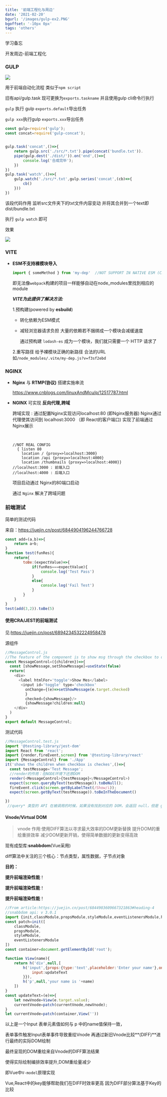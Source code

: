 ```yaml
---
title: '前端工程化与周边'
date: '2021-02-20'
bgurl: '/images/gulp-ex2.PNG'
bgoffset: '-10px 0px'
tags: 'others'
---
```


学习备忘

开发周边-前端工程化



### GULP

<img src='/images/gulp-ex2.PNG'/>

用于前端自动化流程 类似于`npm script`

旧有api/gulp.task 现可更换为`exports.taskname` 并且使用gulp cli命令行执行

`gulp` 执行 gulp `exports.default`导出任务

`gulp xxx`执行gulp `exports.xxx`导出任务

```js
const gulp=require('gulp');
const concat=require('gulp-concat');


gulp.task('concat',()=>{
    return gulp.src('./src/*.txt').pipe(concat('bundle.txt')).
    pipe(gulp.dest('./dist/')).on('end',()=>{
        console.log('合成完毕');
    })
})
gulp.task('watch',()=>{
    gulp.watch('./src/*.txt',gulp.series('concat',(cb)=>{
        cb()
    }))
})
```

该段代码作用 监听src文件夹下的txt文件内容变动 并将其合并到一个text即dist/bundle.txt

执行 `gulp watch` 即可

效果

<img src='/images/gulp-ex1.PNG'/>

### VITE

* **ESM不支持裸模块导入** 

  ```js
  import { someMethod } from 'my-dep'  //NOT SUPPORT IN NATIVE ESM (CAN BE USED IN WEBPACK.SYS)
  ```

  即无法像`webpack`构建的项目一样能够自动在node_modules里找到相应的module

  ***VITE为此提供了解决方法:***

  1.预构建(powered by **esbuild**)

   * 转化依赖为ESM模式

   * 减轻浏览器请求负担 大量的依赖若不捆绑成一个模块会减缓速度

     通过预构建 `lodash-es` 成为一个模块，我们就只需要一个 HTTP 请求了

   2.重写路径 给予裸模块正确的新路径 合法的URL 如`/node_modules/.vite/my-dep.js?v=f3sf2ebd`

  

### NGINX

* **Nginx** 与 **RTMP(协议)** 搭建实施串流

  https://www.cnblogs.com/linuxAndMcu/p/12517787.html

* **NGINX**  可实现 **反向代理,跨域**

  跨域实现 : 通过配置Nginx实现访问localhost:80 (即Nginx服务器) Nginx通过代理使其访问到 localhost:3000 （即 React的客户端口) 实现了前端通过Nginx展示

  ​      

  ```nginx
  //NOT REAL CONFIG
  	{ listen 80
      location / {proxy=>localhost:3000}
      location /api {proxy=>localhost:4000}
      location /thumbnails {proxy=>localhost:4000}}
  //localhost:3000 : 前端入口
  //localhost:4000 : 后端入口
  ```

  项目启动通过 Nginx的80端口启动

  通过 `Nginx`  解决了跨域问题

### 前端测试

简单的测试代码

来自：https://juejin.cn/post/6844904196244766728

```js
const add=(a,b)=>{
    return a+b;
}
function test(funRes){
    return{
        toBe:(expectValue)=>{
            if(funRes===expectValue){
                console.log('Test Pass')
            }
            else{
                console.log('Fail Test')
            }
        }
    }
}
test(add(3,2)).toBe(5)
```

#### 使用CRA/JEST的前端测试

见:https://juejin.cn/post/6894234532224958478

源组件

```js
//MessageControl.js
//The feature of the component is to show msg through the checkbox to display it or not
const MessageControl=({children})=>{
  const [showMessage,setShowMessage]=useState(false)
  return(
    <div>
      <label htmlFor='toggle'>Show Mes</label>
       <input id='toggle' type='checkbox'
         onChange={(e)=>setShowMessage(e.target.checked)
         }
         checked={showMessage}/>
         {showMessage?children:null}
    </div>
  )
}
export default MessageControl;


```

测试代码

```js
//MessageControl.test.js
import '@testing-library/jest-dom'
import React from 'react';
import {render,fireEvent,screen} from '@testing-library/react'
import {MessageControl} from './App'
it('shows the children when checkbox is checkes',()=>{
  const testMessage='Test Message';
  //render的作用：在NODE环境下还原DOM 
  render(<MessageControl>{testMessage}</MessageControl>)
  expect(screen.queryByText(testMessage)).toBeNull();
  fireEvent.click(screen.getByLabelText(/Show/i));
  expect(screen.getByText(testMessage)).toBeInTheDocument()

})
 //query* 类型的 API 在被调用的时候，如果没有找到对应的 DOM，会返回 null，但是 get* 在没有找到对应的 DOM 时会直接报错。
```

#### Vnode/Virtual DOM

> vnode 作用:使用DIFF算法以寻求最大效率的DOM更新替换 提升DOM的重绘重排效率 减少DOM更新开销，使得简单数据的更新变得高效

现有成型库:**snabbdom**(Vue采用)

diff算法中关注的三个核心：节点类型，属性数据，子节点对象

**目的：**

**提升前端渲染性能**！

**提升前端渲染性能**！

**提升前端渲染性能**！

```js
//From article:https://juejin.cn/post/6844903609667321863#heading-4
//snabbdom api: v 3.0.1
import {init,classModule,propsModule,styleModule,eventListenersModule,h} from 'snabbdom'
const patch=init([
    classModule,
    propsModule,
    styleModule,
    eventListenersModule
])
const container=document.getElementById('root');

function View(name){
    return h('div',null,[
        h('input',{props:{type:'text',placeholder:'Enter your name'},on:{
            input:updateText
        }}),
        h('p',null,'your name is '+name)
    ])
}
const updateText=(e)=>{
    let newVnode=View(e.target.value);
    currentVnode=patch(currentVnode,newVnode);
}
let currentVnode=patch(container,View(''))
```

以上是一个Input 表单元素值如何与 p 中的name值保持一致，

表单事件触发Input表单事件导致重绘Vnode 再通过新旧Vnode比较**(DIFF)**进行最终的实际DOM绘制

最终呈现的DOM重绘来自Vnode的DIFF算法结果

使得实际绘制编排效率提升,DOM重绘量减少

即Vue中`V-model`原理实现

Vue,React中的key能够帮助我们在DIFF时效率更高 因为DIFF部分算法基于Key的比较